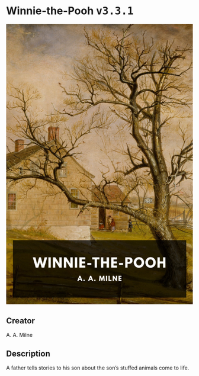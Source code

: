 
# Winnie-the-Pooh <kbd>v3.3.1</kbd>

<center>
  <img src="./cover-1024.jpg"/>
</center>

## Creator
A. A. Milne

## Description
A father tells stories to his son about the son’s stuffed animals come to life.
